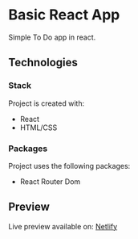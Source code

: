 # Basic React App

Simple To Do app in react.

## Technologies

### Stack
Project is created with: 
* React
* HTML/CSS

### Packages
Project uses the following packages: 
* React Router Dom

## Preview
Live preview available on: [Netlify](https://fronom-react-todo-preview.netlify.app/)
